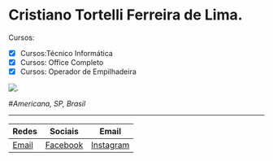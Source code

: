 # Cristiano Tortelli Ferreira de Lima.

Cursos:
- [x] Cursos:Técnico Informática
- [x] Cursos: Office Completo
- [x] Cursos: Operador de Empilhadeira

![.](http://learncodeonline.in/mascot.png)

#*Americana, SP, Brasil* 
***
|Redes|Sociais|Email|
|------|---------|----------|
|[Email](mailto:hoornettmonster@gmail.com)|[Facebook](www.facebook.com.br)|[Instagram](www.instragram.com)
         
